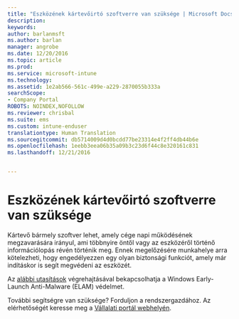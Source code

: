 ```yaml
---
title: "Eszközének kártevőirtó szoftverre van szüksége | Microsoft Docs"
description: 
keywords: 
author: barlanmsft
ms.author: barlan
manager: angrobe
ms.date: 12/20/2016
ms.topic: article
ms.prod: 
ms.service: microsoft-intune
ms.technology: 
ms.assetid: 1e2ab566-561c-499e-a229-2870055b333a
searchScope:
- Company Portal
ROBOTS: NOINDEX,NOFOLLOW
ms.reviewer: chrisbal
ms.suite: ems
ms.custom: intune-enduser
translationtype: Human Translation
ms.sourcegitcommit: db5714009d4d0bcdd77be23314e4f2ff4db44b6e
ms.openlocfilehash: 1eebb3eea06b35a09b3c23d6f44c8e320161c831
ms.lasthandoff: 12/21/2016


---
```


# <a name="your-device-needs-antimalware-software"></a>Eszközének kártevőirtó szoftverre van szüksége

Kártevő bármely szoftver lehet, amely cége napi működésének megzavarására irányul, ami többnyire öntől vagy az eszközéről történő információlopás révén történik meg. Ennek megelőzésére munkahelye arra kötelezheti, hogy engedélyezzen egy olyan biztonsági funkciót, amely már indításkor is segít megvédeni az eszközét.

Az [alábbi utasítások](https://gallery.technet.microsoft.com/How-to-turn-on-Early-84552ec5) végrehajtásával bekapcsolhatja a Windows Early-Launch Anti-Malware (ELAM) védelmet. 

További segítségre van szüksége? Forduljon a rendszergazdához. Az elérhetőségét keresse meg a [Vállalati portál webhelyén](http://portal.manage.microsoft.com).

